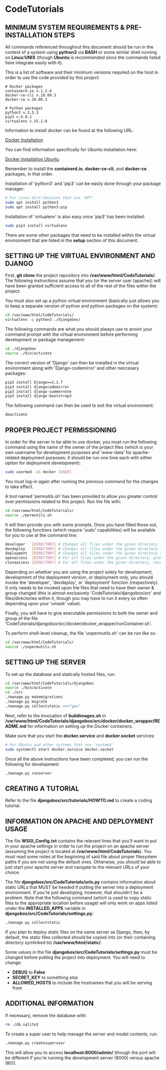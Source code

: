 # CodeTutorials

## MINIMUM SYSTEM REQUIREMENTS & PRE-INSTALLATION STEPS

All commands referenced throughout this document should be run in the context of a system using **python3** via **BASH** or some similar shell running on **Linux**/**UNIX** (though **Ubuntu** is recommended since the commands listed here integrate easily with it).

This is a list of software and their minimum versions required on the host in order to use the code provided by this project:

	# Docker packages
	containerd.io v.1.2.4
	docker-ce-cli v.18.09.3
	docker-ce v.18.09.3
	
	# Python packages
	python3 v.3.5.3
	pip3 v.9.0.1
	virtualenv v.15.1.0

Information to install docker can be found at the following URL:

[Docker Installation](https://docs.docker.com/install/)

You can find information specifically for Ubuntu installation here:

[Docker Installation Ubuntu](https://docs.docker.com/install/linux/docker-ce/ubuntu/#install-docker-ce)

Remember to install the **containerd.io**, **docker-ce-cli**, and **docker-ce** packages, in that order.

Installation of 'python3' and 'pip3' can be easily done through your package manager:

```bash
# For Linux distributions that use 'APT'
sudo apt install python3
sudo apt install python3-pip
```

Installation of 'virtualenv' is also easy once 'pip3' has been installed:

```bash
sudo pip3 install virtualenv
```

There are some other packages that need to be installed within the virtual environment that are listed in the **setup** section of this document.

## SETTING UP THE VIRTUAL ENVIRONMENT AND DJANGO

First, **git clone** the project repository into **/var/www/html/CodeTutorials/**. The following instructions assume that you (or the server user (apache)) will have been granted sufficient access to all of the rest of the files within the project.

You must also set up a python virtual environment (basically just allows you to keep a separate version of python and python packages on the system):

```bash
cd /var/www/html/CodeTutorials/
virtualenv -p python3 ./djangobox/
```

The following commands are what you should always use to anoint your command prompt with the virtual environment before performing development or package management:

```bash
cd ./djangobox
source ./bin/activate
```

The correct version of 'Django' can then be installed in the virtual environment along with 'Django-codemirror' and other neccesary packages:

```bash
pip3 install Django==2.1.7
pip3 install djangocodemirror
pip3 install django-summernote
pip3 install django-bootstrap3
```

The following command can then be used to exit the virtual environment:

```bash
deactivate
```

## PROPER PROJECT PERMISSIONING

In order for the server to be able to use docker, you must run the following command using the name of the owner of the project files (which is your own username for development purposes and 'www-data' for apache-related deployment purposes; it should be run one time each with either option for deployment development):

```bash
sudo usermod -aG docker [USER]
```

You must log-in again after running the previous command for the changes to take effect.

A tool named 'permutils.sh' has been provided to allow you greater control over permissions related to this project. Run the file with:

```bash
cd /var/www/html/CodeTutorials/
source ./permutils.sh
```

It will then provide you with some prompts. Once you have filled those out, the following functions (which require 'sudo' capabilities) will be available for you to use at the command line:

```bash
developer	[DIRECTORY]	# Changes all files under the given directory to the developer's owner and group
devdeploy	[DIRECTORY]	# Changes all files under the given directory to the developer's owner and the server's group
deployment	[DIRECTORY]	# Changes all files under the given directory to the server's owner and group
openaccess	[DIRECTORY]	# For all files under the given directory, grants file read and directory traversal permission to everyone
closeaccess	[DIRECTORY]	# For all files under the given directory, revokes all permissions from everyone except the owner
```

Depending on whether you are using the project solely for development, development of the deployment version, or deployment only, you should invoke the 'developer', 'devdeploy', or 'deployment' function (respectively). It only needs to be invoked upon the files that need to have their owner & group changed (this is almost exclusively 'CodeTutorials/djangobox/src' and files/directories within it, though you may have to run it every so often depending upon your 'umask' value).

Finally, you will have to give executable permissions to both the owner and group of the file 'CodeTutorials/djangobox/src/docker/docker_wrapper/runContainer.sh'.

To perform shell-level cleanup, the file 'unpermutils.sh' can be run like so:

```bash
cd /var/www/html/CodeTutorials/
source ./unpermutils.sh
```

## SETTING UP THE SERVER

To set up the database and statically hosted files, run:

```bash
cd /var/www/html/CodeTutorials/djangobox
source ./bin/activate
cd ./src
./manage.py makemigrations
./manage.py migrate
./manage.py collectstatic <<<"yes"
```

Next, refer to the invocation of **buildimages.sh** in **/var/www/html/CodeTutorials/djangobox/src/docker/docker_wrapper/README.md** for information on setting up the Docker containers.

Make sure that you start the **docker.service** and **docker.socket** services:

```bash
# For Ubuntu and other systems that use 'systemd'
sudo systemctl start docker.service docker.socket
```

Once all the above instructions have been completed, you can run the following for development:

```bash
./manage.py runserver
```

## CREATING A TUTORIAL

Refer to the file **djangobox/src/tutorials/HOWTO.md** to create a coding tutorial.

## INFORMATION ON APACHE AND DEPLOYMENT USAGE

The file **WSGI_Config.txt** contains the relevant lines that you'll want to put in your apache settings in order to run the project on an apache server (assuming the project is located at **/var/www/html/CodeTutorials**). You must read some notes at the beginning of said file about proper filesystem paths if you are not using the default ones.  Otherwise, you should be able to just start your apache server and navigate to the relevant URLs of your choice.

The file **djangobox/src/CodeTutorials/urls.py** contains information about static URLs that MUST be heeded if putting the server into a deployment environment. If you're just developing, however, that shouldn't be a problem. Note that the following command (which is used to copy static files to the appropriate location before usage) will only work on apps listed under the **INSTALLED_APPS** variable in **djangobox/src/CodeTutorials/settings.py**:

```bash
./manage.py collectstatic
```

If you plan to deploy static files on the same server as Django, then, by default, the static files collected should be copied into (or their containing directory symlinked to) **/var/www/html/static/**.

Some values in the file **djangobox/src/CodeTutorials/settings.py** must be changed before putting the project into deployment. You will need to change:

- **DEBUG** to **False**
- **SECRET_KEY** to something else
- **ALLOWED_HOSTS** to include the hostnames that you will be serving from

## ADDITIONAL INFORMATION

If necessary, remove the database with:

```bash
rm ./db.sqlite3
```

To create a super user to help manage the server and model contents, run:

```bash
./manage.py createsuperuser
```

This will allow you to access **localhost:8000/admin/** (though the port will be different if you're running the development server (8000) versus apache (80)).
